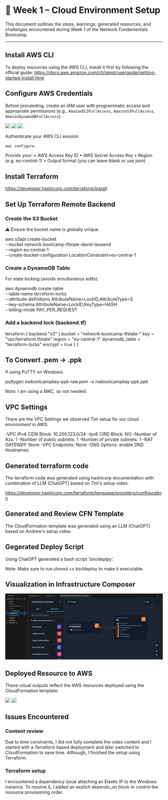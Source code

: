 # 🧾 Week 1 – Cloud Environment Setup

This document outlines the steps, learnings, generated resources, and challenges encountered during Week 1 of the Network Fundamentals Bootcamp.

---

## Install AWS CLI

To deploy resources using the AWS CLI, install it first by following the official guide:
https://docs.aws.amazon.com/cli/latest/userguide/getting-started-install.html


## Configure AWS Credentials

Before proceeding, create an IAM user with programmatic access and appropriate permissions (e.g., `AmazonEC2FullAccess`, `AmazonS3FullAccess`, `AmazonDynamoDBFullAccess`).

![](assets/create_cli_user.webp)
![](assets/create_cli_user_permissions.webp)
![](assets/create_cli_user_review.webp)

Authenticate your AWS CLI session:
```bash
aws configure
```

Provide your:
	•	AWS Access Key ID
	•	AWS Secret Access Key
	•	Region (e.g. eu-central-1)
	•	Output format (you can leave blank or use json)


## Install Terraform

https://developer.hashicorp.com/terraform/install


## Set Up Terraform Remote Backend

### Create the S3 Bucket

⚠️ Ensure the bucket name is globally unique.

aws s3api create-bucket \
  --bucket network-bootcamp-tfstate-david-tausend \
  --region eu-central-1 \
  --create-bucket-configuration LocationConstraint=eu-central-1


### Create a DynamoDB Table

For state locking (avoids simultaneous edits):

aws dynamodb create-table \
  --table-name terraform-locks \
  --attribute-definitions AttributeName=LockID,AttributeType=S \
  --key-schema AttributeName=LockID,KeyType=HASH \
  --billing-mode PAY_PER_REQUEST
   

### Add a backend lock (backend.tf)

terraform {
  backend "s3" {
    bucket         = "network-bootcamp-tfstate-<your-unique-suffix>"
    key            = "vpc/terraform.tfstate"
    region         = "eu-central-1"
    dynamodb_table = "terraform-locks"
    encrypt        = true
  }
}


## To Convert .pem → .ppk

If using PuTTY on Windows:

puttygen nwbootcampkey-ppk-raw.pem -o nwbootcampkey-ppk.ppk

Note: I am using a MAC, so not needed.


## VPC Settings

There are the VPC Settings we observed Tim setup for our cloud environment in AWS:

 -VPC IPv4 CIDR Block: 10.200.123.0/24
 -Ipv6 CIRD Block: NO
 -Number of Azs: 1
 -Number of public subnets: 1
 -Number of private subnets: 1
 -NAT GATEWAY: None
 -VPC Endpoints: None
 -DNS Options: enable DNS Hostnames


## Generated terraform code

The terraform code was generated using hashicorp documentation with combination of LLM (ChatGPT) based on Tim's setup video. 

https://developer.hashicorp.com/terraform/language/providers/configuration


## Generated and Review CFN Template

The CloudFormation template was generated using an LLM (ChatGPT) based on Andrew's setup video.


## Gegerated Deploy Script

Using ChatGPT generated a bash script 'bin/deplpy'.

Note: Make sure to run chmod +x bin/deploy to make it executable.


## Visualization in Infrastructure Composer

![Generated with AWS Infrastructure Composer:](../../../assets/readme/aws_insfr_composer.webp)


## Deployed Resource to AWS

These visual outputs reflect the AWS resources deployed using the CloudFormation template:

![](assets/aws_vpc_resource_map.webp)
![](assets/cfn_resources.webp)


## Issues Encountered

### Content review

Due to time constraints, I did not fully complete the video content and I started with a Terraform based deployment and later switched to CloudFormation to save time. Although, I finished the setup using Terraform.

### Terraform setup

I encountered a dependency issue attaching an Elastic IP to the Windows instance.
To resolve it, I added an explicit depends_on block to control the resource provisioning order.